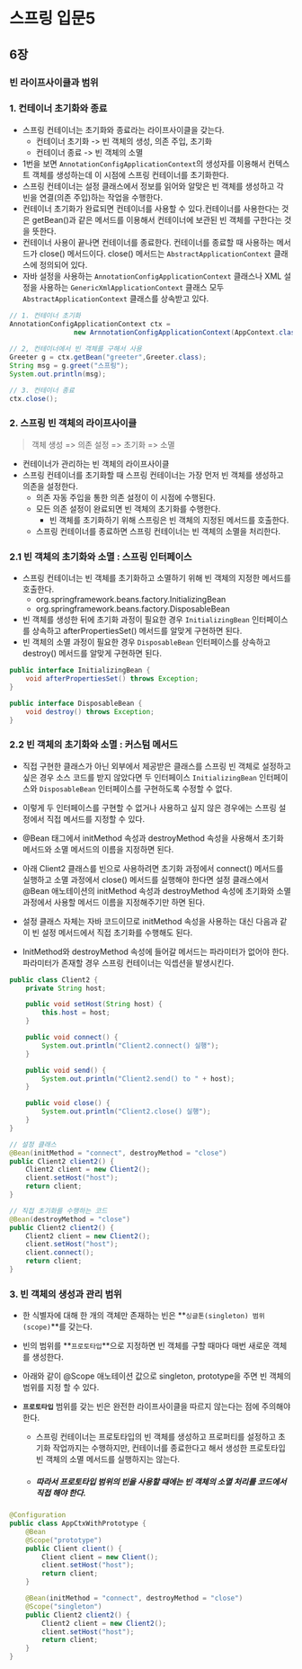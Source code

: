 # 스프링 입문5

## 6장

### 빈 라이프사이클과 범위

### 1. 컨테이너 초기화와 종료

- 스프링 컨테이너는 초기화와 종료라는 라이프사이클을 갖는다.
  - 컨테이너 초기화 -> 빈 객체의 생성, 의존 주입, 초기화
  - 컨테이너 종료 -> 빈 객체의 소멸
- 1번을 보면 `AnnotationConfigApplicationContext`의 생성자를 이용해서 컨텍스트 객체를 생성하는데 이 시점에 스프링 컨테이너를 초기화한다. 
- 스프링 컨테이너는 설정 클래스에서 정보를 읽어와 알맞은 빈 객체를 생성하고 각 빈을 연결(의존 주입)하는 작업을 수행한다.
- 컨테이너 초기화가 완료되면 컨테이너를 사용할 수 있다.컨테이너를 사용한다는 것은 getBean()과 같은 메서드를 이용해서 컨테이너에 보관된 빈 객체를 구한다는 것을 뜻한다.
- 컨테이너 사용이 끝나면 컨테이너를 종료한다. 컨테이너를 종료할 때 사용하는 메서드가 close() 메서드이다. close() 메서드는 `AbstractApplicationContext` 클래스에 정의되어 있다.
- 자바 설정을 사용하는 `AnnotationConfigApplicationContext` 클래스나 XML 설정을 사용하는 `GenericXmlApplicationContext` 클래스 모두 `AbstractApplicationContext` 클래스를 상속받고 있다.

``` java
// 1. 컨테이너 초기화
AnnotationConfigApplicationContext ctx = 
    			new ArnnotationConfigApplicationContext(AppContext.class);
    
// 2, 컨테이너에서 빈 객체를 구해서 사용
Greeter g = ctx.getBean("greeter",Greeter.class);
String msg = g.greet("스프링");
System.out.println(msg);

// 3. 컨테이너 종료
ctx.close();
```

### 2. 스프링 빈 객체의 라이프사이클

> 객체 생성 => 의존 설정 => 초기화 => 소멸

- 컨테이너가 관리하는 빈 객체의 라이프사이클
- 스프링 컨테이너를 초기화할 때 스프링 컨테이너는 가장 먼저 빈 객체를 생성하고 의존을 설정한다.
  - 의존 자동 주입을 통한 의존 설정이 이 시점에 수행된다.
  - 모든 의존 설정이 완료되면 빈 객체의 초기화를 수행한다.
    - 빈 객체를 초기화하기 위해 스프링은 빈 객체의 지정된 메서드를 호출한다.
  - 스프링 컨테이너를 종료하면 스프링 컨테이너는 빈 객체의 소멸을 처리한다.

### 2.1 빈 객체의 초기화와 소멸 : 스프링 인터페이스

- 스프링 컨테이너는 빈 객체를 초기화하고 소멸하기 위해 빈 객체의 지정한 메서드를 호출한다.
  - org.springframework.beans.factory.InitializingBean
  - org.springframework.beans.factory.DisposableBean
- 빈 객체를 생성한 뒤에 초기화 과정이 필요한 경우 `InitializingBean` 인터페이스를 상속하고 afterPropertiesSet() 메서드를 알맞게 구현하면 된다.
- 빈 객체의 소멸 과정이 필요한 경우 `DisposableBean` 인터페이스를 상속하고 destroy() 메서드를 알맞게 구현하면 된다.

``` java
public interface InitializingBean {
    void afterPropertiesSet() throws Exception;
}

public interface DisposableBean {
    void destroy() throws Exception;
}
```



### 2.2 빈 객체의 초기화와 소멸 : 커스텀 메서드

- 직접 구현한 클래스가 아닌 외부에서 제공받은 클래스를 스프링 빈 객체로 설정하고 싶은 경우 소스 코드를 받지 않았다면 두 인터페이스 `InitializingBean` 인터페이스와 `DisposableBean` 인터페이스를 구현하도록 수정할 수 없다.
- 이렇게 두 인터페이스를 구현할 수 없거나 사용하고 싶지 않은 경우에는 스프링 설정에서 직접 메서드를 지정할 수 있다.

- @Bean 태그에서 initMethod 속성과 destroyMethod 속성을 사용해서 초기화 메서드와 소멸 메서드의 이름을 지정하면 된다.
- 아래 Client2 클래스를 빈으로 사용하려면 초기화 과정에서 connect() 메서드를 실행하고 소멸 과정에서 close() 메서드를 실행해야 한다면 설정 클래스에서 @Bean 애노테이션의 initMethod 속성과 destroyMethod 속성에 초기화와 소멸 과정에서 사용할 메서드 이름을 지정해주기만 하면 된다.
- 설정 클래스 자체는 자바 코드이므로 initMethod 속성을 사용하는 대신 다음과 같이 빈 설정 메서드에서 직접 초기화를 수행해도 된다.
- InitMethod와 destroyMethod 속성에 들어갈 메서드는 파라미터가 없어야 한다. 파라미터가 존재할 경우 스프링 컨테이너는 익셉션을 발생시킨다.

``` java
public class Client2 {
    private String host;

    public void setHost(String host) {
        this.host = host;
    }

    public void connect() {
        System.out.println("Client2.connect() 실행");
    }

    public void send() {
        System.out.println("Client2.send() to " + host);
    }

    public void close() {
        System.out.println("Client2.close() 실행");
    }
}

// 설정 클래스
@Bean(initMethod = "connect", destroyMethod = "close")
public Client2 client2() {
    Client2 client = new Client2();
    client.setHost("host");
    return client;
}

// 직접 초기화를 수행하는 코드
@Bean(destroyMethod = "close")
public Client2 client2() {
    Client2 client = new Client2();
    client.setHost("host");
    client.connect();
    return client;
}
```

### 3. 빈 객체의 생성과 관리 범위

- 한 식별자에 대해 한 개의 객체만 존재하는 빈은 **`싱글톤(singleton) 범위(scope)`**를 갖는다.

- 빈의 범위를 **`프로토타입`**으로 지정하면 빈 객체를 구할 때마다 매번 새로운 객체를 생성한다.

- 아래와 같이 @Scope 애노테이션 값으로 singleton, prototype을 주면 빈 객체의 범위를 지정 할 수 있다.

- **`프로토타입`** 범위를 갖는 빈은 완전한 라이프사이클을 따르지 않는다는 점에 주의해야 한다.

  - 스프링 컨테이너는 프로토타입의 빈 객체를 생성하고 프로퍼티를 설정하고 초기화 작업까지는 수행하지만, 컨테이너를 종료한다고 해서 생성한 프로토타입 빈 객체의 소멸 메서드를 실행하지는 않는다.

  - ##### 따라서 프로토타입 범위의 빈을 사용할 때에는 빈 객체의 소멸 처리를 코드에서 직접 해야 한다.

``` java
@Configuration
public class AppCtxWithPrototype {
    @Bean
    @Scope("prototype")
    public Client client() {
        Client client = new Client();
        client.setHost("host");
        return client;
    }

    @Bean(initMethod = "connect", destroyMethod = "close")
    @Scope("singleton")
    public Client2 client2() {
        Client2 client = new Client2();
        client.setHost("host");
        return client;
    }
}
```


